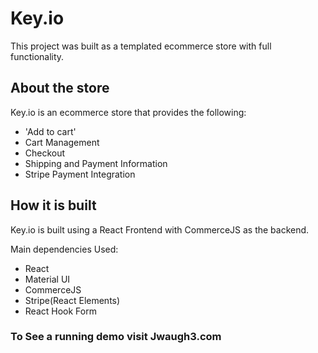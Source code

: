 # Key.io

This project was built as a templated ecommerce store with full functionality. 

## About the store

Key.io is an ecommerce store that provides the following:

* 'Add to cart'
* Cart Management
* Checkout
* Shipping and Payment Information
* Stripe Payment Integration

## How it is built

Key.io is built using a React Frontend with CommerceJS as the backend. 

Main dependencies Used:

* React
* Material UI
* CommerceJS
* Stripe(React Elements)
* React Hook Form

### To See a running demo visit Jwaugh3.com
